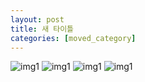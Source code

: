 ```yaml
---
layout: post
title: 새 타이틀
categories: [moved_category]
---
```


![img1](https://raw.githubusercontent.com/kjh36102/kjh36102.github.io/master/_posts/moved_category/2022-12-25-새%20타이틀/img1.png) <!-- CONVERTED -->
![img1](https://raw.githubusercontent.com/kjh36102/kjh36102.github.io/master/_posts/moved_category/2022-12-25-새%20타이틀/img2.png) <!-- CONVERTED -->
![img1](https://raw.githubusercontent.com/kjh36102/kjh36102.github.io/master/_posts/moved_category/2022-12-25-새%20타이틀/img3.png) <!-- CONVERTED -->
![img1](https://raw.githubusercontent.com/kjh36102/kjh36102.github.io/master/_posts/moved_category/2022-12-25-새%20타이틀/img4.png) <!-- CONVERTED -->

